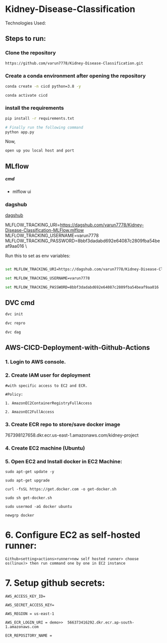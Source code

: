 # Kidney-Disease-Classification
Technologies Used:

## Steps to run:

### Clone the repository

```bash
https://github.com/varun7778/Kidney-Disease-Classification.git
```
### Create a conda environment after opening the repository

```bash
conda create -n cicd python=3.8 -y
```

```bash
conda activate cicd
```


### install the requirements
```bash
pip install -r requirements.txt
```

```bash
# Finally run the following command
python app.py
```

Now,
```bash
open up you local host and port
```




## MLflow

##### cmd
- mlflow ui

### dagshub
[dagshub](https://dagshub.com/)

MLFLOW_TRACKING_URI=https://dagshub.com/varun7778/Kidney-Disease-Classification-MLFlow.mlflow \
MLFLOW_TRACKING_USERNAME=varun7778 \
MLFLOW_TRACKING_PASSWORD=8bbf3dadabd692e64087c2809fba54beaf9aa016 \

Run this to set as env variables:

```bash

set MLFLOW_TRACKING_URI=https://dagshub.com/varun7778/Kidney-Disease-Classification-MLFlow.mlflow

set MLFLOW_TRACKING_USERNAME=varun7778 

set MLFLOW_TRACKING_PASSWORD=8bbf3dadabd692e64087c2809fba54beaf9aa016

```


## DVC cmd
```bash
dvc init
```
```bash
dvc repro
```
```bash
dvc dag
```


## AWS-CICD-Deployment-with-Github-Actions

### 1. Login to AWS console.

### 2. Create IAM user for deployment

	#with specific access to EC2 and ECR.
 
	#Policy:

	1. AmazonEC2ContainerRegistryFullAccess

	2. AmazonEC2FullAccess

	
### 3. Create ECR repo to store/save docker image
767398127658.dkr.ecr.us-east-1.amazonaws.com/kidney-project
	
### 4. Create EC2 machine (Ubuntu) 

### 5. Open EC2 and Install docker in EC2 Machine:
	

	sudo apt-get update -y

	sudo apt-get upgrade

	curl -fsSL https://get.docker.com -o get-docker.sh

	sudo sh get-docker.sh

	sudo usermod -aG docker ubuntu

	newgrp docker
	
# 6. Configure EC2 as self-hosted runner:
    Github>setting>actions>runner>new self hosted runner> choose os(linux)> then run command one by one in EC2 instance


# 7. Setup github secrets:

    AWS_ACCESS_KEY_ID=

    AWS_SECRET_ACCESS_KEY=

    AWS_REGION = us-east-1

    AWS_ECR_LOGIN_URI = demo>>  566373416292.dkr.ecr.ap-south-1.amazonaws.com

    ECR_REPOSITORY_NAME =


